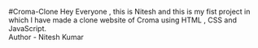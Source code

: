 #Croma-Clone
Hey Everyone , this is Nitesh and this is my fist project in which I have made a clone website of Croma using HTML , CSS and JavaScript.
<br>
Author - Nitesh Kumar
